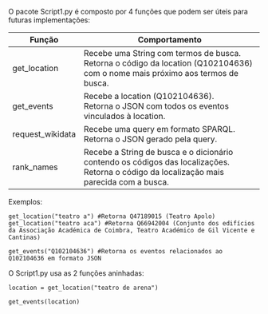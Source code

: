 O pacote Script1.py é composto por 4 funções que podem ser úteis para futuras implementações:
 
|Função                |Comportamento                          
|----------------|-------------------------------|
|get_location| Recebe uma String com termos de busca.<br> Retorna o código da location (Q102104636) com o nome mais próximo aos termos de busca.
|get_events|Recebe a location (Q102104636).<br> Retorna o JSON com todos os eventos vinculados à location.
|request_wikidata| Recebe uma query em formato SPARQL.<br> Retorna o JSON gerado pela query.          
|rank_names| Recebe a String de busca e o dicionário contendo os códigos das localizações.<br> Retorna o código da localização mais parecida com a busca.

Exemplos:
```mermaid
get_location("teatro a") #Retorna Q47189015 (Teatro Apolo)
get_location("teatro aca") #Retorna Q66942004 (Conjunto dos edifícios da Associação Académica de Coimbra, Teatro Académico de Gil Vicente e Cantinas)

get_events("Q102104636") #Retorna os eventos relacionados ao Q102104636 em formato JSON
```
O Script1.py usa as 2 funções aninhadas:

```mermaid
location = get_location("teatro de arena") 

get_events(location)
```